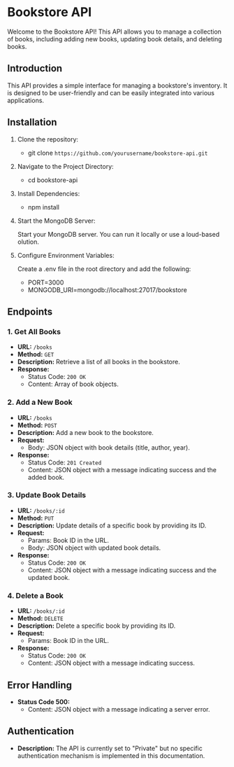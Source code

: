 # Bookstore API

Welcome to the Bookstore API! This API allows you to manage a collection of books, including adding new books, updating book details, and deleting books.


## Introduction

This API provides a simple interface for managing a bookstore's inventory. It is designed to be user-friendly and can be easily integrated into various applications.


## Installation

1. Clone the repository:

    - git clone `https://github.com/yourusername/bookstore-api.git`

2. Navigate to the Project Directory:

    - cd bookstore-api

3. Install Dependencies:

    - npm install

4. Start the MongoDB Server:

    Start your MongoDB server. You can run it locally or use a loud-based olution.

5. Configure Environment Variables:

    Create a .env file in the root directory and add the following:

    - PORT=3000
    - MONGODB_URI=mongodb://localhost:27017/bookstore


## Endpoints

### 1. Get All Books

- **URL:** `/books`
- **Method:** `GET`
- **Description:** Retrieve a list of all books in the bookstore.
- **Response:**
  - Status Code: `200 OK`
  - Content: Array of book objects.

### 2. Add a New Book

- **URL:** `/books`
- **Method:** `POST`
- **Description:** Add a new book to the bookstore.
- **Request:**
  - Body: JSON object with book details (title, author, year).
- **Response:**
  - Status Code: `201 Created`
  - Content: JSON object with a message indicating success and the added book.

### 3. Update Book Details

- **URL:** `/books/:id`
- **Method:** `PUT`
- **Description:** Update details of a specific book by providing its ID.
- **Request:**
  - Params: Book ID in the URL.
  - Body: JSON object with updated book details.
- **Response:**
  - Status Code: `200 OK`
  - Content: JSON object with a message indicating success and the updated book.

### 4. Delete a Book

- **URL:** `/books/:id`
- **Method:** `DELETE`
- **Description:** Delete a specific book by providing its ID.
- **Request:**
  - Params: Book ID in the URL.
- **Response:**
  - Status Code: `200 OK`
  - Content: JSON object with a message indicating success.

## Error Handling

- **Status Code 500:**
  - Content: JSON object with a message indicating a server error.

## Authentication

- **Description:** The API is currently set to "Private" but no specific authentication mechanism is implemented in this documentation. 


